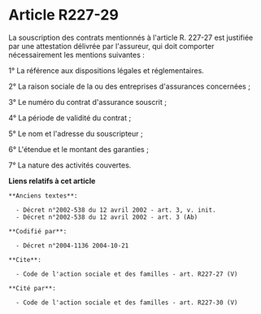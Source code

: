 # Article R227-29

La souscription des contrats mentionnés à l'article R. 227-27 est justifiée par une attestation délivrée par l'assureur, qui
doit comporter nécessairement les mentions suivantes :

1° La référence aux dispositions légales et réglementaires.

2° La raison sociale de la ou des entreprises d'assurances concernées ;

3° Le numéro du contrat d'assurance souscrit ;

4° La période de validité du contrat ;

5° Le nom et l'adresse du souscripteur ;

6° L'étendue et le montant des garanties ;

7° La nature des activités couvertes.

**Liens relatifs à cet article**

	**Anciens textes**:

	  - Décret n°2002-538 du 12 avril 2002 - art. 3, v. init.
	  - Décret n°2002-538 du 12 avril 2002 - art. 3 (Ab)

	**Codifié par**:

	  - Décret n°2004-1136 2004-10-21

	**Cite**:

	  - Code de l'action sociale et des familles - art. R227-27 (V)

	**Cité par**:

	  - Code de l'action sociale et des familles - art. R227-30 (V)
